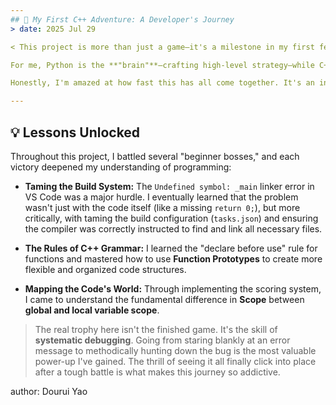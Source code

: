 ```yaml
---
## 🚀 My First C++ Adventure: A Developer's Journey
> date: 2025 Jul 29

< This project is more than just a game—it's a milestone in my first few days of learning C++. As a Mechanical Engineering student with a background in Python and MATLAB, my journey into **Robotics** felt like it was missing a key piece. I realized that to truly command the machines of the future, C++ was non-negotiable. >

For me, Python is the **"brain"**—crafting high-level strategy—while C++ is the **"nervous system,"** delivering lightning-fast, precise commands to the hardware. This project is my first real step into building those nerves.

Honestly, I'm amazed at how fast this has all come together. It's an incredible feeling and proves that all those hours spent on my NumPy course last semester really paid off by building a solid programming foundation. This project wasn't just about writing code; it was a gauntlet of classic C++ challenges, and I feel like I've leveled up by conquering them.

---
```


## 💡 Lessons Unlocked

Throughout this project, I battled several "beginner bosses," and each victory deepened my understanding of programming:

* **Taming the Build System:** The `Undefined symbol: _main` linker error in VS Code was a major hurdle. I eventually learned that the problem wasn't just with the code itself (like a missing `return 0;`), but more critically, with taming the build configuration (`tasks.json`) and ensuring the compiler was correctly instructed to find and link all necessary files.

* **The Rules of C++ Grammar:** I learned the "declare before use" rule for functions and mastered how to use **Function Prototypes** to create more flexible and organized code structures.

* **Mapping the Code's World:** Through implementing the scoring system, I came to understand the fundamental difference in **Scope** between **global and local variable scope**.

> The real trophy here isn't the finished game. It's the skill of **systematic debugging**. Going from staring blankly at an error message to methodically hunting down the bug is the most valuable power-up I've gained. The thrill of seeing it all finally click into place after a tough battle is what makes this journey so addictive.

author:
Dourui Yao